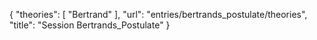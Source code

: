 {
    "theories": [
        "Bertrand"
    ],
    "url": "entries/bertrands_postulate/theories",
    "title": "Session Bertrands_Postulate"
}